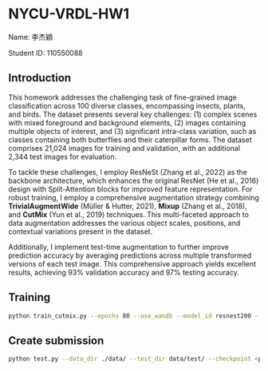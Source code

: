 # NYCU-VRDL-HW1

Name: 李杰穎

Student ID: 110550088

## Introduction

This homework addresses the challenging task of fine-grained image classification across 100 diverse classes, encompassing insects, plants, and birds. The dataset presents several key challenges: (1) complex scenes with mixed foreground and background elements, (2) images containing multiple objects of interest, and (3) significant intra-class variation, such as classes containing both butterflies and their caterpillar forms. The dataset comprises 21,024 images for training and validation, with an additional 2,344 test images for evaluation.

To tackle these challenges, I employ ResNeSt (Zhang et al., 2022) as the backbone architecture, which enhances the original ResNet (He et al., 2016) design with Split-Attention blocks for improved feature representation. For robust training, I employ a comprehensive augmentation strategy combining **TrivialAugmentWide** (Müller & Hutter, 2021), **Mixup** (Zhang et al., 2018), and **CutMix** (Yun et al., 2019) techniques. This multi-faceted approach to data augmentation addresses the various object scales, positions, and contextual variations present in the dataset.

Additionally, I implement test-time augmentation to further improve prediction accuracy by averaging predictions across multiple transformed versions of each test image. This comprehensive approach yields excellent results, achieving 93% validation accuracy and 97% testing accuracy.

## Training

```bash
python train_cutmix.py --epochs 80 --use_wandb --model_id resnest200 --use_cutmix --data_dir ./data --image_size 320
```

## Create submission
```bash
python test.py --data_dir ./data/ --test_dir data/test/ --checkpoint <path to checkpoint> --model_id resnest200 --image_size 320 --unlabeled_test
```
